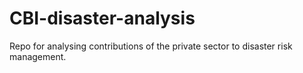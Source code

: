 # CBI-disaster-analysis
Repo for analysing contributions of the private sector to disaster risk management. 
